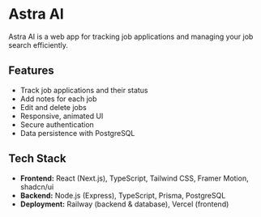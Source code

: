 # Astra AI

Astra AI is a web app for tracking job applications and managing your job search efficiently.

## Features

- Track job applications and their status
- Add notes for each job
- Edit and delete jobs
- Responsive, animated UI
- Secure authentication
- Data persistence with PostgreSQL

## Tech Stack

- **Frontend:** React (Next.js), TypeScript, Tailwind CSS, Framer Motion, shadcn/ui
- **Backend:** Node.js (Express), TypeScript, Prisma, PostgreSQL
- **Deployment:** Railway (backend & database), Vercel (frontend)
